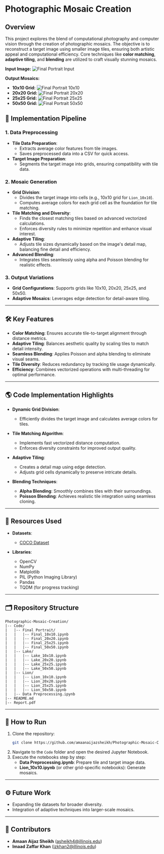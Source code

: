 # Photographic Mosaic Creation

## Overview
This project explores the blend of computational photography and computer vision through the creation of photographic mosaics. The objective is to reconstruct a target image using smaller image tiles, ensuring both artistic appeal and computational efficiency. Core techniques like **color matching**, **adaptive tiling**, and **blending** are utilized to craft visually stunning mosaics. 

**Input Image:**
![Final Portrait Input](Images/Final_Potrait/Input.png)

**Output Mosaics:**
- **10x10 Grid:**
  ![Final Portrait 10x10](Images/Final_Potrait/Grid-10x10.jpg)
- **20x20 Grid:**
  ![Final Portrait 20x20](Images/Final_Potrait/Grid-20x20.jpg)
- **25x25 Grid:**
  ![Final Portrait 25x25](Images/Final_Potrait/Grid-25x25.jpg)  
- **50x50 Grid:**
  ![Final Portrait 50x50](Images/Final_Potrait/Grid-50x50.jpg)



## 🔬 Implementation Pipeline

### 1. Data Preprocessing 
- **Tile Data Preparation**:
  - Extracts average color features from tile images.
  - Saves preprocessed data into a CSV for quick access.
- **Target Image Preparation**:
  - Segments the target image into grids, ensuring compatibility with tile data.

### 2. Mosaic Generation 
- **Grid Division**:
  - Divides the target image into cells (e.g., 10x10 grid for `Lion_10x10`).
  - Computes average colors for each grid cell as the foundation for tile matching.
- **Tile Matching and Diversity**:
  - Finds the closest matching tiles based on advanced vectorized calculations.
  - Enforces diversity rules to minimize repetition and enhance visual interest.
- **Adaptive Tiling**:
  - Adjusts tile sizes dynamically based on the image's detail map, balancing fine detail and efficiency.
- **Advanced Blending**:
  - Integrates tiles seamlessly using alpha and Poisson blending for realistic effects.

### 3. Output Variations
- **Grid Configurations**: Supports grids like 10x10, 20x20, 25x25, and 50x50.
- **Adaptive Mosaics**: Leverages edge detection for detail-aware tiling.

---

## 🛠️ Key Features
- **Color Matching**: Ensures accurate tile-to-target alignment through distance metrics.
- **Adaptive Tiling**: Balances aesthetic quality by scaling tiles to match detail intensity.
- **Seamless Blending**: Applies Poisson and alpha blending to eliminate visual seams.
- **Tile Diversity**: Reduces redundancy by tracking tile usage dynamically.
- **Efficiency**: Combines vectorized operations with multi-threading for optimal performance.

---

## 🌎 Code Implementation Highlights
- **Dynamic Grid Division**:
  - Efficiently divides the target image and calculates average colors for tiles.

- **Tile Matching Algorithm**:
  - Implements fast vectorized distance computation.
  - Enforces diversity constraints for improved output quality.

- **Adaptive Tiling**:
  - Creates a detail map using edge detection.
  - Adjusts grid cells dynamically to preserve intricate details.

- **Blending Techniques**:
  - **Alpha Blending**: Smoothly combines tiles with their surroundings.
  - **Poisson Blending**: Achieves realistic tile integration using seamless cloning.

---

## 📓 Resources Used
- **Datasets**:
  - [COCO Dataset](https://cocodataset.org/)

- **Libraries**:
  - OpenCV
  - NumPy
  - Matplotlib
  - PIL (Python Imaging Library)
  - Pandas
  - TQDM (for progress tracking)

---

## 🗂️ Repository Structure
```
Photographic-Mosaic-Creation/
|-- Code/
|   |-- Final Portrait/
|   |   |-- Final_10x10.ipynb
|   |   |-- Final_20x20.ipynb
|   |   |-- Final_25x25.ipynb
|   |   |-- Final_50x50.ipynb
|   |-- Lake/
|   |   |-- Lake_10x10.ipynb
|   |   |-- Lake_20x20.ipynb
|   |   |-- Lake_25x25.ipynb
|   |   |-- Lake_50x50.ipynb
|   |-- Lion/
|   |   |-- Lion_10x10.ipynb
|   |   |-- Lion_20x20.ipynb
|   |   |-- Lion_25x25.ipynb
|   |   |-- Lion_50x50.ipynb
|   |-- Data Preprocessing.ipynb
|-- README.md
|-- Report.pdf
```

---

## 🔧 How to Run
1. Clone the repository:
   ```bash
   git clone https://github.com/amaanaijazsheikh/Photographic-Mosaic-Creation-CS445
   ```
2. Navigate to the `Code` folder and open the desired Jupyter Notebook.
3. Execute the notebooks step by step:
   - **Data Preprocessing.ipynb**: Prepare tile and target image data.
   - **Lion_10x10.ipynb** (or other grid-specific notebooks): Generate mosaics.

---

## ⚙️ Future Work
-  Expanding tile datasets for broader diversity.
-  Integration of adaptive techniques into larger-scale mosaics.

---

## 👤 Contributors
- **Amaan Aijaz Sheikh** ([asheikh4@illinois.edu](mailto:asheikh4@illinois.edu))
- **Imaad Zaffar Khan** ([izkhan2@illinois.edu](mailto:izkhan2@illinois.edu))

